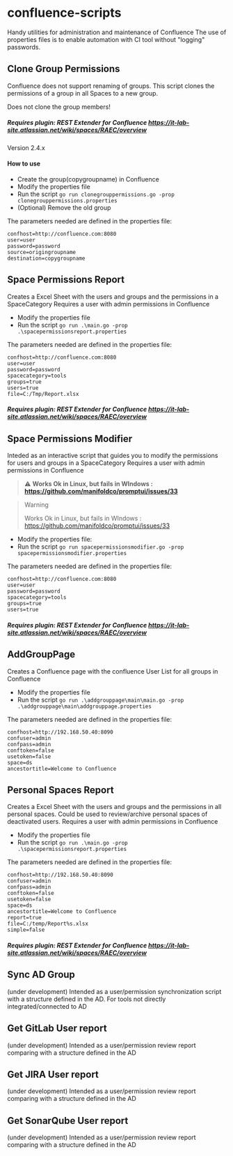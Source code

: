 # confluence-scripts
Handy utilities for administration and maintenance of Confluence
The use of properties files is to enable automation with CI tool without "logging" passwords.

## Clone Group Permissions
Confluence does not support renaming of groups.
This script clones the permissions of a group in all Spaces to a new group.

Does not clone the group members!

##### Requires plugin: REST Extender for Confluence   https://it-lab-site.atlassian.net/wiki/spaces/RAEC/overview 
Version 2.4.x 

#### How to use
* Create the group(copygroupname) in Confluence
* Modify the properties file 
* Run the script
        ```
        go run clonegrouppermissions.go -prop clonegrouppermissions.properties
        ```
* (Optional) Remove the old group 

The parameters needed are defined in the properties file:  
```
confhost=http://confluence.com:8080
user=user
password=password
source=origingroupname
destination=copygroupname
```
## Space Permissions Report
Creates a Excel Sheet with the users and groups and the permissions in a SpaceCategory
Requires a user with admin permissions in Confluence 

* Modify the properties file
* Run the script        ```
                        go run .\main.go -prop .\spacepermissionsreport.properties
                        ```
 
The parameters needed are defined in the properties file:  
```
confhost=http://confluence.com:8080
user=user
password=password
spacecategory=tools
groups=true
users=true
file=C:/Tmp/Report.xlsx
```
##### Requires plugin: REST Extender for Confluence   https://it-lab-site.atlassian.net/wiki/spaces/RAEC/overview 


## Space Permissions Modifier
Inteded as an interactive script that guides you to modify the permissions for users and groups in a SpaceCategory
Requires a user with admin permissions in Confluence 

>:warning: **Works Ok in Linux, but fails in WIndows : https://github.com/manifoldco/promptui/issues/33**

>>[!WARNING]
>Works Ok in Linux, but fails in WIndows : https://github.com/manifoldco/promptui/issues/33

* Modify the properties file:
* Run the script        ```
                        go run spacepermissionsmodifier.go -prop spacepermissionsmodifier.properties
                        ```

The parameters needed are defined in the properties file:  
```
confhost=http://confluence.com:8080
user=user
password=password
spacecategory=tools
groups=true
users=true
```
##### Requires plugin: REST Extender for Confluence   https://it-lab-site.atlassian.net/wiki/spaces/RAEC/overview 

## AddGroupPage
Creates a Confluence page with the confluence User List for all groups in Confluence

* Modify the properties file
* Run the script        ```
                        go run .\addgrouppage\main\main.go -prop .\addgrouppage\main\addgrouppage.properties
                        ```
 
The parameters needed are defined in the properties file:  
```
confhost=http://192.168.50.40:8090
confuser=admin
confpass=admin
conftoken=false
usetoken=false
space=ds
ancestortitle=Welcome to Confluence

```

## Personal Spaces Report
Creates a Excel Sheet with the users and groups and the permissions in all personal spaces.
Could be used to review/archive personal spaces of deactivated users.
Requires a user with admin permissions in Confluence 

* Modify the properties file
* Run the script        ```
                        go run .\main.go -prop .\spacepermissionsreport.properties
                        ```
 
The parameters needed are defined in the properties file:  
```
confhost=http://192.168.50.40:8090
confuser=admin
confpass=admin
conftoken=false
usetoken=false
space=ds
ancestortitle=Welcome to Confluence
report=true
file=C:/temp/Report%s.xlsx
simple=false
```
##### Requires plugin: REST Extender for Confluence   https://it-lab-site.atlassian.net/wiki/spaces/RAEC/overview 



## Sync AD Group
(under development)
Intended as a user/permission synchronization script with a structure defined in the AD.
For tools not directly integrated/connected to AD
## Get GitLab User report
(under development)
Intended as a user/permission review report comparing with a structure defined in the AD
## Get JIRA User report
(under development)
Intended as a user/permission review report comparing with a structure defined in the AD
## Get SonarQube User report
(under development)
Intended as a user/permission review report comparing with a structure defined in the AD
